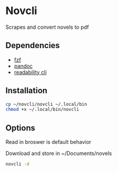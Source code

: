 # Novcli

Scrapes and convert novels to pdf

## Dependencies
* [fzf](https://github.com/junegunn/fzf)
* [pandoc](https://pandoc.org/installing.html)
* [readability cli](https://gitlab.com/gardenappl/readability-cli)

## Installation

```bash
cp ~/novcli/novcli ~/.local/bin
chmod +x ~/.local/bin/novcli
```

## Options

Read in broswer is default behavior

Download and store in ~/Documents/novels
```bash
novcli -d
```
